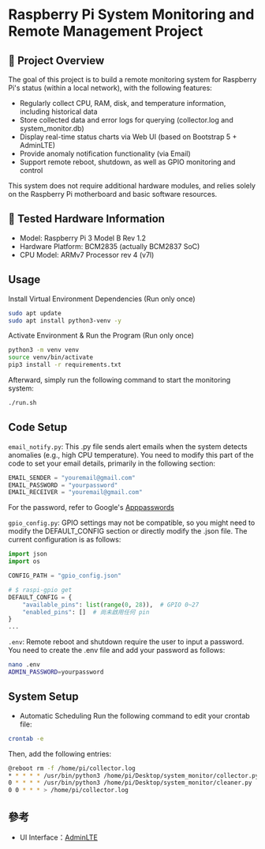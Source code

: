 # Raspberry Pi System Monitoring and Remote Management Project

## 📝 Project Overview
The goal of this project is to build a remote monitoring system for Raspberry Pi's status (within a local network), with the following features:
- Regularly collect CPU, RAM, disk, and temperature information, including historical data
- Store collected data and error logs for querying (collector.log and system_monitor.db)
- Display real-time status charts via Web UI (based on Bootstrap 5 + AdminLTE)
- Provide anomaly notification functionality (via Email)
- Support remote reboot, shutdown, as well as GPIO monitoring and control

This system does not require additional hardware modules, and relies solely on the Raspberry Pi motherboard and basic software resources.


## 🧩 Tested Hardware Information
- Model: Raspberry Pi 3 Model B Rev 1.2
- Hardware Platform: BCM2835 (actually BCM2837 SoC)
- CPU Model: ARMv7 Processor rev 4 (v7l)


## Usage
Install Virtual Environment Dependencies (Run only once)
``` bash
sudo apt update
sudo apt install python3-venv -y
```

Activate Environment & Run the Program (Run only once)
``` bash
python3 -m venv venv
source venv/bin/activate
pip3 install -r requirements.txt
```

Afterward, simply run the following command to start the monitoring system:
``` bash
./run.sh
```

## Code Setup
`email_notify.py`:
This .py file sends alert emails when the system detects anomalies (e.g., high CPU temperature). You need to modify this part of the code to set your email details, primarily in the following section:
``` python
EMAIL_SENDER = "youremail@gmail.com"
EMAIL_PASSWORD = "yourpassword"
EMAIL_RECEIVER = "youremail@gmail.com"
```
For the password, refer to Google's [Apppasswords](https://myaccount.google.com/apppasswords)


`gpio_config.py`:
GPIO settings may not be compatible, so you might need to modify the DEFAULT_CONFIG section or directly modify the .json file. The current configuration is as follows:
``` python
import json
import os

CONFIG_PATH = "gpio_config.json"

# $ raspi-gpio get
DEFAULT_CONFIG = {
    "available_pins": list(range(0, 28)),  # GPIO 0~27
    "enabled_pins": []  # 尚未啟用任何 pin
}
...
```

`.env`:
Remote reboot and shutdown require the user to input a password. You need to create the .env file and add your password as follows:
``` bash
nano .env
ADMIN_PASSWORD=yourpassword
```

## System Setup
* Automatic Scheduling
Run the following command to edit your crontab file:
``` bash
crontab -e
```

Then, add the following entries:
``` bash
@reboot rm -f /home/pi/collector.log
* * * * * /usr/bin/python3 /home/pi/Desktop/system_monitor/collector.py >> /home/pi/collector.log 2>&1
0 * * * * /usr/bin/python3 /home/pi/Desktop/system_monitor/cleaner.py
0 0 * * * > /home/pi/collector.log
```

## 參考
- UI Interface：[AdminLTE](https://github.com/ColorlibHQ/AdminLTE)
